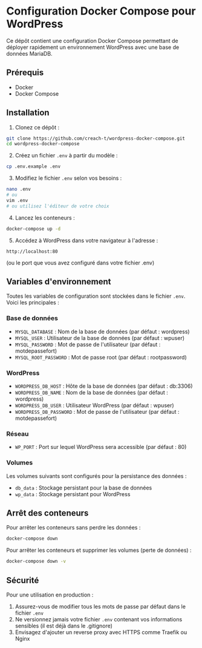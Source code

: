 # Configuration Docker Compose pour WordPress

Ce dépôt contient une configuration Docker Compose permettant de déployer rapidement un environnement WordPress avec une base de données MariaDB.

## Prérequis

- Docker
- Docker Compose

## Installation

1. Clonez ce dépôt :
```bash
git clone https://github.com/creach-t/wordpress-docker-compose.git
cd wordpress-docker-compose
```

2. Créez un fichier `.env` à partir du modèle :
```bash
cp .env.example .env
```

3. Modifiez le fichier `.env` selon vos besoins :
```bash
nano .env
# ou
vim .env
# ou utilisez l'éditeur de votre choix
```

4. Lancez les conteneurs :
```bash
docker-compose up -d
```

5. Accédez à WordPress dans votre navigateur à l'adresse :
```
http://localhost:80
```
(ou le port que vous avez configuré dans votre fichier .env)

## Variables d'environnement

Toutes les variables de configuration sont stockées dans le fichier `.env`. Voici les principales :

### Base de données
- `MYSQL_DATABASE` : Nom de la base de données (par défaut : wordpress)
- `MYSQL_USER` : Utilisateur de la base de données (par défaut : wpuser)
- `MYSQL_PASSWORD` : Mot de passe de l'utilisateur (par défaut : motdepassefort)
- `MYSQL_ROOT_PASSWORD` : Mot de passe root (par défaut : rootpassword)

### WordPress
- `WORDPRESS_DB_HOST` : Hôte de la base de données (par défaut : db:3306)
- `WORDPRESS_DB_NAME` : Nom de la base de données (par défaut : wordpress)
- `WORDPRESS_DB_USER` : Utilisateur WordPress (par défaut : wpuser)
- `WORDPRESS_DB_PASSWORD` : Mot de passe de l'utilisateur (par défaut : motdepassefort)

### Réseau
- `WP_PORT` : Port sur lequel WordPress sera accessible (par défaut : 80)

### Volumes
Les volumes suivants sont configurés pour la persistance des données :
- `db_data` : Stockage persistant pour la base de données
- `wp_data` : Stockage persistant pour WordPress

## Arrêt des conteneurs

Pour arrêter les conteneurs sans perdre les données :
```bash
docker-compose down
```

Pour arrêter les conteneurs et supprimer les volumes (perte de données) :
```bash
docker-compose down -v
```

## Sécurité

Pour une utilisation en production :
1. Assurez-vous de modifier tous les mots de passe par défaut dans le fichier `.env`
2. Ne versionnez jamais votre fichier `.env` contenant vos informations sensibles (il est déjà dans le .gitignore)
3. Envisagez d'ajouter un reverse proxy avec HTTPS comme Traefik ou Nginx
